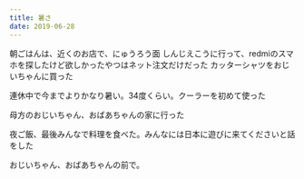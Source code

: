```yaml
---
title: 暑さ
date: 2019-06-28
---
```


朝ごはんは、近くのお店で、にゅうろう面
しんじえこうに行って、redmiのスマホを探したけど欲しかったやつはネット注文だけだった
カッターシャツをおじいちゃんに買った

連休中で今までよりかなり暑い。34度くらい。クーラーを初めて使った

母方のおじいちゃん、おばあちゃんの家に行った

夜ご飯、最後みんなで料理を食べた。みんなには日本に遊びに来てくださいと話をした

おじいちゃん、おばあちゃんの前で。
